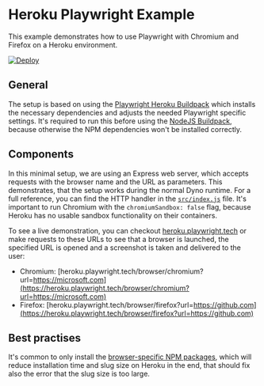 # Heroku Playwright Example

This example demonstrates how to use Playwright with Chromium and Firefox on a Heroku environment.

[![Deploy](https://www.herokucdn.com/deploy/button.svg)](https://heroku.com/deploy?template=https://github.com/ljinen/heroku-wakeup)

## General

The setup is based on using the [Playwright Heroku Buildpack](https://github.com/mxschmitt/heroku-playwright-buildpack.git) which installs the necessary dependencies and adjusts the needed Playwright specific settings. It's required to run this before using the [NodeJS Buildpack](https://github.com/heroku/heroku-buildpack-nodejs), because otherwise the NPM dependencies won't be installed correctly.

## Components

In this minimal setup, we are using an Express web server, which accepts requests with the browser name and the URL as parameters. This demonstrates, that the setup works during the normal Dyno runtime. For a full reference, you can find the HTTP handler in the [`src/index.js`](./src/index.js) file. It's important to run Chromium with the `chromiumSandbox: false` flag, because Heroku has no usable sandbox functionality on their containers.

To see a live demonstration, you can checkout [heroku.playwright.tech](https://heroku.playwright.tech) or make requests to these URLs to see that a browser is launched, the specified URL is opened and a screenshot is taken and delivered to the user:

- Chromium: [heroku.playwright.tech/browser/chromium?url=https://microsoft.com](https://heroku.playwright.tech/browser/chromium?url=https://microsoft.com)
- Firefox: [heroku.playwright.tech/browser/firefox?url=https://github.com](https://heroku.playwright.tech/browser/firefox?url=https://github.com)

## Best practises

It's common to only install the [browser-specific NPM packages](https://playwright.dev/#version=v1.1.1&path=docs%2Finstallation.md&q=download-single-browser-binary), which will reduce installation time and slug size on Heroku in the end, that should fix also the error that the slug size is too large.
